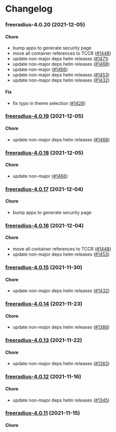 # Changelog<br>


<a name="freeradius-4.0.20"></a>
### freeradius-4.0.20 (2021-12-05)

#### Chore

* bump apps to generate security page
* move all container references to TCCR ([#1448](https://github.com/truecharts/apps/issues/1448))
* update non-major deps helm releases ([#1471](https://github.com/truecharts/apps/issues/1471))
* update non-major deps helm releases ([#1468](https://github.com/truecharts/apps/issues/1468))
* update non-major ([#1466](https://github.com/truecharts/apps/issues/1466))
* update non-major deps helm releases ([#1453](https://github.com/truecharts/apps/issues/1453))
* update non-major deps helm releases ([#1432](https://github.com/truecharts/apps/issues/1432))

#### Fix

* fix typo in theme selection ([#1428](https://github.com/truecharts/apps/issues/1428))



<a name="freeradius-4.0.19"></a>
### [freeradius-4.0.19](https://github.com/truecharts/apps/compare/freeradius-4.0.18...freeradius-4.0.19) (2021-12-05)

#### Chore

* update non-major deps helm releases ([#1468](https://github.com/truecharts/apps/issues/1468))



<a name="freeradius-4.0.18"></a>
### [freeradius-4.0.18](https://github.com/truecharts/apps/compare/freeradius-4.0.17...freeradius-4.0.18) (2021-12-05)

#### Chore

* update non-major ([#1466](https://github.com/truecharts/apps/issues/1466))



<a name="freeradius-4.0.17"></a>
### [freeradius-4.0.17](https://github.com/truecharts/apps/compare/freeradius-4.0.16...freeradius-4.0.17) (2021-12-04)

#### Chore

* bump apps to generate security page



<a name="freeradius-4.0.16"></a>
### [freeradius-4.0.16](https://github.com/truecharts/apps/compare/freeradius-4.0.15...freeradius-4.0.16) (2021-12-04)

#### Chore

* move all container references to TCCR ([#1448](https://github.com/truecharts/apps/issues/1448))
* update non-major deps helm releases ([#1453](https://github.com/truecharts/apps/issues/1453))



<a name="freeradius-4.0.15"></a>
### [freeradius-4.0.15](https://github.com/truecharts/apps/compare/freeradius-4.0.14...freeradius-4.0.15) (2021-11-30)

#### Chore

* update non-major deps helm releases ([#1432](https://github.com/truecharts/apps/issues/1432))



<a name="freeradius-4.0.14"></a>
### [freeradius-4.0.14](https://github.com/truecharts/apps/compare/freeradius-4.0.13...freeradius-4.0.14) (2021-11-23)

#### Chore

* update non-major deps helm releases ([#1386](https://github.com/truecharts/apps/issues/1386))



<a name="freeradius-4.0.13"></a>
### [freeradius-4.0.13](https://github.com/truecharts/apps/compare/freeradius-4.0.12...freeradius-4.0.13) (2021-11-22)

#### Chore

* update non-major deps helm releases ([#1383](https://github.com/truecharts/apps/issues/1383))



<a name="freeradius-4.0.12"></a>
### [freeradius-4.0.12](https://github.com/truecharts/apps/compare/freeradius-4.0.11...freeradius-4.0.12) (2021-11-16)

#### Chore

* update non-major deps helm releases ([#1345](https://github.com/truecharts/apps/issues/1345))



<a name="freeradius-4.0.11"></a>
### [freeradius-4.0.11](https://github.com/truecharts/apps/compare/freeradius-4.0.10...freeradius-4.0.11) (2021-11-15)

#### Chore

